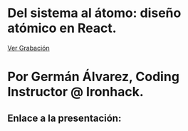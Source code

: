 # Del sistema al átomo: diseño atómico en React.
[Ver Grabación](https://www.youtube.com/watch?v=JyCa6_XiagQ)

# Por Germán Álvarez, Coding Instructor @ Ironhack.

## Enlace a la presentación:
